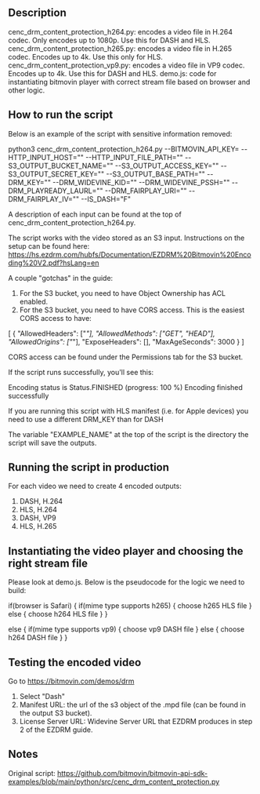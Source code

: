 ## Description

cenc_drm_content_protection_h264.py: encodes a video file in H.264 codec. Only encodes up to 1080p. Use this for DASH and HLS.
cenc_drm_content_protection_h265.py: encodes a video file in H.265 codec. Encodes up to 4k. Use this only for HLS.
cenc_drm_content_protection_vp9.py: encodes a video file in VP9 codec. Encodes up to 4k. Use this for DASH and HLS.
demo.js: code for instantiating bitmovin player with correct stream file based on browser and other logic.

## How to run the script

Below is an example of the script with sensitive information removed:

python3 cenc_drm_content_protection_h264.py --BITMOVIN_API_KEY= --HTTP_INPUT_HOST="" --HTTP_INPUT_FILE_PATH="" --S3_OUTPUT_BUCKET_NAME="" --S3_OUTPUT_ACCESS_KEY="" --S3_OUTPUT_SECRET_KEY="" --S3_OUTPUT_BASE_PATH="" --DRM_KEY="" --DRM_WIDEVINE_KID="" --DRM_WIDEVINE_PSSH="" --DRM_PLAYREADY_LAURL="" --DRM_FAIRPLAY_URI="" --DRM_FAIRPLAY_IV="" --IS_DASH="F"

A description of each input can be found at the top of cenc_drm_content_protection_h264.py.

The script works with the video stored as an S3 input. Instructions on the setup can be found here: https://hs.ezdrm.com/hubfs/Documentation/EZDRM%20Bitmovin%20Encoding%20V2.pdf?hsLang=en

A couple "gotchas" in the guide:

1. For the S3 bucket, you need to have Object Ownership has ACL enabled. 
2. For the S3 bucket, you need to have CORS access. This is the easiest CORS access to have: 

[
    {
        "AllowedHeaders": ["*"],
        "AllowedMethods": ["GET", "HEAD"],
        "AllowedOrigins": ["*"],
        "ExposeHeaders": [],
        "MaxAgeSeconds": 3000
    }
]

CORS access can be found under the Permissions tab for the S3 bucket.

If the script runs successfully, you'll see this:

Encoding status is Status.FINISHED (progress: 100 %)
Encoding finished successfully

If you are running this script with HLS manifest (i.e. for Apple devices) you need to use a different DRM_KEY than for DASH

The variable "EXAMPLE_NAME" at the top of the script is the directory the script will save the outputs.

## Running the script in production

For each video we need to create 4 encoded outputs:

1. DASH, H.264
2. HLS, H.264
3. DASH, VP9
4. HLS, H.265

## Instantiating the video player and choosing the right stream file

Please look at demo.js. Below is the pseudocode for the logic we need to build:

if(browser is Safari) {
    if(mime type supports h265) {
        choose h265 HLS file
    }
    else {
        choose h264 HLS file
    }
}

else {
    if(mime type supports vp9) {
        choose vp9 DASH file
    }
    else {
        choose h264 DASH file
    }
}

## Testing the encoded video

Go to https://bitmovin.com/demos/drm

1. Select "Dash"
2. Manifest URL: the url of the s3 object of the .mpd file (can be found in the output S3 bucket). 
3. License Server URL: Widevine Server URL that EZDRM produces in step 2 of the EZDRM guide. 

## Notes

Original script: https://github.com/bitmovin/bitmovin-api-sdk-examples/blob/main/python/src/cenc_drm_content_protection.py
